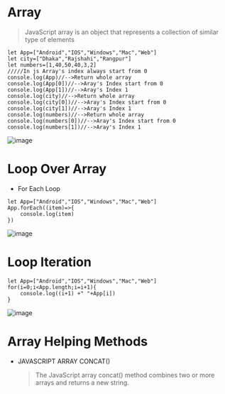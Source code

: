 # Array
>JavaScript array is an object that represents a collection of similar type of elements
```
let App=["Android","IOS","Windows","Mac","Web"]
let city=["Dhaka","Rajshahi","Rangpur"]
let numbers=[1,40,50,40,3,2]
/////In js Array's index always start from 0
console.log(App)//-->Return whole array
console.log(App[0])//-->Aray's Index start from 0
console.log(App[1])//-->Aray's Index 1
console.log(city)//-->Return whole array
console.log(city[0])//-->Aray's Index start from 0 
console.log(city[1])//-->Aray's Index 1
console.log(numbers)//-->Return whole array
console.log(numbers[0])//-->Aray's Index start from 0 
console.log(numbers[1])//-->Aray's Index 1
```
![image](https://github.com/user-attachments/assets/05f415b2-07f8-4daa-9ab4-b65e0385f8f5)

# Loop Over Array
- For Each Loop
```
let App=["Android","IOS","Windows","Mac","Web"]
App.forEach((item)=>{
    console.log(item)
})
```
![image](https://github.com/user-attachments/assets/73d46218-074d-4f5d-8ec6-ad17b781f250)
# Loop Iteration 
```
let App=["Android","IOS","Windows","Mac","Web"]
for(i=0;i<App.length;i=i+1){
    console.log((i+1) +" "+App[i])
}
```
![image](https://github.com/user-attachments/assets/58e63cda-e26f-409e-a518-7a80bb789e76)
# Array Helping Methods
- JAVASCRIPT ARRAY CONCAT()
  >The JavaScript array concat() method combines two or more arrays and returns a new string.
